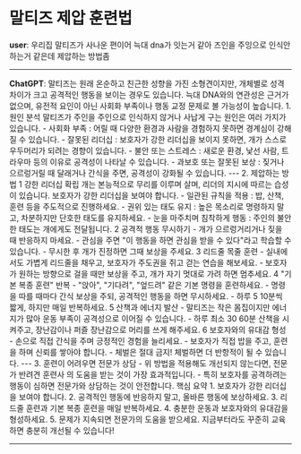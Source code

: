 # 말티즈 제압 훈련법

**user**:
우리집 말티즈가 사나운 편이어 늑대 dna가 잇는거 같아 즈인을 주잉으로 인식안하는거 같은데 제압하는 방법좀

---

**ChatGPT**:
말티즈는 원래 온순하고 친근한 성향을 가진 소형견이지만, 개체별로 성격 차이가 크고 공격적인 행동을 보이는 경우도 있습니다. 늑대 DNA와의 연관성은 근거가 없으며, 유전적 요인이 아닌 사회화 부족이나 행동 교정 문제로 볼 가능성이 높습니다. 1. 원인 분석 말티즈가 주인을 주인으로 인식하지 않거나 사납게 구는 원인은 여러 가지가 있습니다. - 사회화 부족 : 어릴 때 다양한 환경과 사람을 경험하지 못하면 경계심이 강해질 수 있습니다. - 잘못된 리더십 : 보호자가 강한 리더십을 보이지 못하면, 개가 스스로 우두머리가 되려는 경향이 있습니다. - 불안 또는 스트레스 : 새로운 환경, 낯선 사람, 트라우마 등의 이유로 공격성이 나타날 수 있습니다. - 과보호 또는 잘못된 보상 : 짖거나 으르렁거릴 때 달래거나 간식을 주면, 공격성이 강화될 수 있습니다. --- 2. 제압하는 방법 1 강한 리더십 확립 개는 본능적으로 무리를 이루며 살며, 리더의 지시에 따르는 습성이 있습니다. 보호자가 강한 리더십을 보여야 합니다. - 일관된 규칙을 적용 : 밥, 산책, 훈련 등을 주도적으로 진행하세요. - 권위 있는 태도 유지 : 높은 목소리로 명령하지 말고, 차분하지만 단호한 태도를 유지하세요. - 눈을 마주치며 침착하게 행동 : 주인의 불안한 태도는 개에게도 전달됩니다. 2 공격적 행동 무시하기 - 개가 으르렁거리거나 짖을 때 반응하지 마세요. - 관심을 주면 "이 행동을 하면 관심을 받을 수 있다"라고 학습할 수 있습니다. - 무시한 후 개가 진정하면 그때 보상을 주세요. 3 리드줄 목줄 훈련 - 실내에서도 가볍게 리드줄을 채우고, 보호자가 주도권을 쥐고 걷는 연습을 해보세요. - 보호자가 원하는 방향으로 걸을 때만 보상을 주고, 개가 자기 멋대로 가려 하면 멈추세요. 4 "기본 복종 훈련" 반복 - "앉아", "기다려", "엎드려" 같은 기본 명령을 훈련하세요. - 명령을 따를 때마다 간식 보상을 주되, 공격적인 행동을 하면 무시하세요. - 하루 5 10분씩 짧게, 하지만 매일 반복하세요. 5 산책과 에너지 발산 - 말티즈는 작은 몸집이지만 에너지가 많아 운동 부족이 공격성으로 이어질 수 있습니다. - 하루 최소 30 60분 산책을 시켜주고, 장난감이나 퍼즐 장난감으로 머리를 쓰게 해주세요. 6 보호자와의 유대감 형성 - 손으로 직접 간식을 주며 긍정적인 경험을 늘리세요. - 보호자가 직접 밥을 주고, 훈련을 하며 신뢰를 쌓아야 합니다. - 체벌은 절대 금지! 체벌하면 더 반항적이 될 수 있습니다. --- 3. 훈련이 어려우면 전문가 상담 - 위 방법을 적용해도 개선되지 않는다면, 전문가 반려견 훈련사 의 도움을 받는 것이 가장 효과적입니다. - 특히 보호자를 공격하려는 행동이 심하면 전문가와 상담하는 것이 안전합니다. 핵심 요약 1. 보호자가 강한 리더십을 보여야 합니다. 2. 공격적인 행동에 반응하지 말고, 올바른 행동에 보상하세요. 3. 리드줄 훈련과 기본 복종 훈련을 매일 반복하세요. 4. 충분한 운동과 보호자와의 유대감을 형성하세요. 5. 문제가 지속되면 전문가의 도움을 받으세요. 지금부터라도 꾸준히 교육하면 충분히 개선될 수 있습니다!

---

